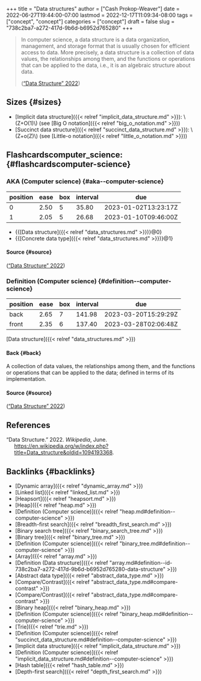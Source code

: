 +++
title = "Data structures"
author = ["Cash Prokop-Weaver"]
date = 2022-06-27T19:44:00-07:00
lastmod = 2022-12-17T11:09:34-08:00
tags = ["concept", "concept"]
categories = ["concept"]
draft = false
slug = "738c2ba7-a272-417d-9b6d-b6952d765280"
+++

> In computer science, a data structure is a data organization, management, and storage format that is usually chosen for efficient access to data. More precisely, a data structure is a collection of data values, the relationships among them, and the functions or operations that can be applied to the data, i.e., it is an algebraic structure about data.
>
> (<a href="#citeproc_bib_item_1">“Data Structure” 2022</a>)


## Sizes {#sizes}

-   [Implicit data structure]({{< relref "implicit_data_structure.md" >}}): \\(Z+O(1)\\) (see [Big O notation]({{< relref "big_o_notation.md" >}}))
-   [Succinct data structure]({{< relref "succinct_data_structure.md" >}}): \\(Z+o(Z)\\) (see [Little-o notation]({{< relref "little_o_notation.md" >}}))


## Flashcardscomputer_science: {#flashcardscomputer-science}


### AKA (Computer science) {#aka--computer-science}

| position | ease | box | interval | due                  |
|----------|------|-----|----------|----------------------|
| 0        | 2.50 | 5   | 35.80    | 2023-01-02T13:23:17Z |
| 1        | 2.05 | 5   | 26.68    | 2023-01-10T09:46:00Z |

-   {{[Data structure]({{< relref "data_structures.md" >}})}@0}
-   {{[Concrete data type]({{< relref "data_structures.md" >}})}@1}


#### Source {#source}

(<a href="#citeproc_bib_item_1">“Data Structure” 2022</a>)


### Definition (Computer science) {#definition--computer-science}

| position | ease | box | interval | due                  |
|----------|------|-----|----------|----------------------|
| back     | 2.65 | 7   | 141.98   | 2023-03-20T15:29:29Z |
| front    | 2.35 | 6   | 137.40   | 2023-03-28T02:06:48Z |

[Data structure]({{< relref "data_structures.md" >}})


#### Back {#back}

A collection of data values, the relationships among them, and the functions or operations that can be applied to the data; defined in terms of its implementation.


#### Source {#source}

(<a href="#citeproc_bib_item_1">“Data Structure” 2022</a>)

## References

<style>.csl-entry{text-indent: -1.5em; margin-left: 1.5em;}</style><div class="csl-bib-body">
  <div class="csl-entry"><a id="citeproc_bib_item_1"></a>“Data Structure.” 2022. <i>Wikipedia</i>, June. <a href="https://en.wikipedia.org/w/index.php?title=Data_structure&oldid=1094193368">https://en.wikipedia.org/w/index.php?title=Data_structure&#38;oldid=1094193368</a>.</div>
</div>


## Backlinks {#backlinks}

-   [Dynamic array]({{< relref "dynamic_array.md" >}})
-   [Linked list]({{< relref "linked_list.md" >}})
-   [Heapsort]({{< relref "heapsort.md" >}})
-   [Heap]({{< relref "heap.md" >}})
-   [Definition (Computer science)]({{< relref "heap.md#definition--computer-science" >}})
-   [Breadth-first search]({{< relref "breadth_first_search.md" >}})
-   [Binary search tree]({{< relref "binary_search_tree.md" >}})
-   [Binary tree]({{< relref "binary_tree.md" >}})
-   [Definition (Computer science)]({{< relref "binary_tree.md#definition--computer-science" >}})
-   [Array]({{< relref "array.md" >}})
-   [Definition (Data structure)]({{< relref "array.md#definition--id-738c2ba7-a272-417d-9b6d-b6952d765280-data-structure" >}})
-   [Abstract data type]({{< relref "abstract_data_type.md" >}})
-   [Compare/Contrast]({{< relref "abstract_data_type.md#compare-contrast" >}})
-   [Compare/Contrast]({{< relref "abstract_data_type.md#compare-contrast" >}})
-   [Binary heap]({{< relref "binary_heap.md" >}})
-   [Definition (Computer science)]({{< relref "binary_heap.md#definition--computer-science" >}})
-   [Trie]({{< relref "trie.md" >}})
-   [Definition (Computer science)]({{< relref "succinct_data_structure.md#definition--computer-science" >}})
-   [Implicit data structure]({{< relref "implicit_data_structure.md" >}})
-   [Definition (Computer science)]({{< relref "implicit_data_structure.md#definition--computer-science" >}})
-   [Hash table]({{< relref "hash_table.md" >}})
-   [Depth-first search]({{< relref "depth_first_search.md" >}})
